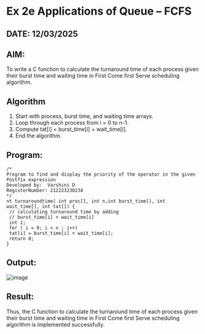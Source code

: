 # Ex 2e Applications of Queue – FCFS
## DATE: 12/03/2025
## AIM:
To write a C function to calculate the turnaround time of each process given their burst time and waiting time in First Come first Serve scheduling algorithm.
## Algorithm
1. Start with process, burst time, and waiting time arrays.
2. Loop through each process from i = 0 to n-1.
3. Compute tat[i] = burst_time[i] + wait_time[i].
4. End the algorithm.

## Program:
```
/*
Program to find and display the priority of the operator in the given Postfix expression
Developed by:  Varshini D
RegisterNumber: 212223230234
*/
nt turnaroundtime( int proc[], int n,int burst_time[], int wait_time[], int tat[]) {
 // calculating turnaround time by adding
 // burst_time[i] + wait_time[i]
 int i;
 for ( i = 0; i < n ; i++)
 tat[i] = burst_time[i] + wait_time[i];
 return 0;
}

```

## Output:
![image](https://github.com/user-attachments/assets/97e80ab3-d3d1-4826-bb8e-755a859b0773)



## Result:
Thus, the C function to calculate the turnaround time of each process given their burst time and waiting time in First Come first Serve scheduling algorithm is implemented successfully.

